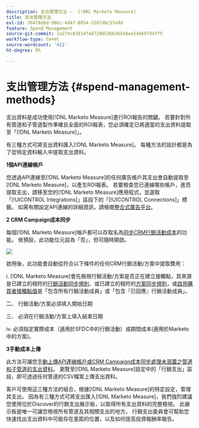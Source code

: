 ```yaml
---
description: 支出管理方法 —  [!DNL Marketo Measure]
title: 支出管理方法
exl-id: 36478d8d-986c-4d4f-8854-3287d6c57a9d
feature: Spend Management
source-git-commit: 1a274c83814f4d729053bb36548ee544b973dff5
workflow-type: tm+mt
source-wordcount: '421'
ht-degree: 0%

---
```


# 支出管理方法 {#spend-management-methods}

支出資料是成功使用[!DNL Marketo Measure]進行ROI報告的關鍵。 若要針對所有管道和子管道製作準確且全面的ROI報表，您必須確定已將適當的支出資料提取至「[!DNL Marketo Measure]」。

有三種方式可將支出資料匯入[!DNL Marketo Measure]。 每種方法的設計都是為了從特定資料輸入中提取支出資料。

**1個API連線帳戶**

您透過API連線至[!DNL Marketo Measure]的任何廣告帳戶其支出會自動提取至[!DNL Marketo Measure]，以產生ROI報表。 若要檢查您已連線哪些帳戶，進而提取支出，請移至您的[!DNL Marketo Measure]應用程式，並選取「[!UICONTROL Integrations]」區段下的「[!UICONTROL Connections]」標籤。 如需有關設定API連線的詳細資訊，請檢閱[整合式廣告平台](/help/api-connections/utilizing-marketo-measures-api-connections/integrated-ad-platforms.md#how-to-connect-ad-platforms)。

**2 CRM Campaign成本同步**

每個[!DNL Marketo Measure]帳戶都可以存取名為[同步CRM行銷活動成本](/help/marketing-spend/spend-management/crm-campaign-costs.md#availability)的功能。 依預設，此功能位元設為「否」，但可隨時開啟。

![](assets/spend-management-methods-1.png)

啟用後，此功能會自動從符合以下條件的任何CRM行銷活動/方案中提取費用：

i. [!DNL Marketo Measure]會先檢視行銷活動/方案是否正在建立接觸點，其來源是已建立的相符的[行銷活動同步規則](/help/channel-tracking-and-setup/offline-channels/custom-campaign-sync.md)、或已建立的相符的[方案同步規則](/help/marketo-measure-and-marketo/marketo-measure-integrations-with-marketo/marketo-engage-programs-integration.md)，或[啟用購買者接觸點值](/help/channel-tracking-and-setup/offline-channels/legacy-processes/syncing-offline-campaigns.md#how-to-create-a-campaign-and-sync-buyer-touchpoints)是「包含所有行銷活動成員」或「包含『已回應』行銷活動成員」。

二、 行銷活動/方案必須填入開始日期

三、 必須在行銷活動/方案上填入結束日期

iv. 必須指定實際成本（適用於SFDC中的行銷活動）或期間成本(適用於Marketo中的方案)。

**3手動成本上傳**

此方法可讓您[手動上傳API連線帳戶或CRM Campaign成本同步處理未涵蓋之管道和子管道的支出資料](/help/marketing-spend/spend-management/marketing-channel-costs.md#uploading-marketing-costs)。 瀏覽至[!DNL Marketo Measure]設定中的「行銷支出」區段，即可透過任何管道的CSV檔案上傳支出資料。

客戶可使用這三種方法的組合，根據[!DNL Marketo Measure]的特定設定，管理其支出。 因為有三種方式可將支出匯入[!DNL Marketo Measure]，我們強烈建議您使用位於Discover的行銷支出展示板，以取得所有支出資料的完整檢視。 此展示板是唯一可讓您檢視所有管道及其相關支出的地方。 行銷支出委員會可幫助您快速找出支出資料中可能存在差距的位置，以及如何提高投資報酬率報告。
